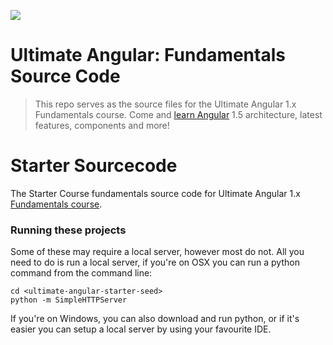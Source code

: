 <a href="https://ultimatecourses.com" target="_blank"><img src="https://ultimatecourses.com/static/banners/ultimate-angularjs-leader.svg"></a>

# Ultimate Angular: Fundamentals Source Code

> This repo serves as the source files for the Ultimate Angular 1.x Fundamentals course. Come and [learn Angular](https://ultimatecourses.com/courses/angularjs) 1.5 architecture, latest features, components and more!

# Starter Sourcecode

The Starter Course fundamentals source code for Ultimate Angular 1.x [Fundamentals course](https://ultimatecourses.com/learn/angularjs-fundamentals).

### Running these projects

Some of these may require a local server, however most do not. All you need to do is run a local server, if you're on OSX you can run a python command from the command line:

```
cd <ultimate-angular-starter-seed>
python -m SimpleHTTPServer
```

If you're on Windows, you can also download and run python, or if it's easier you can setup a local server by using your favourite IDE.
